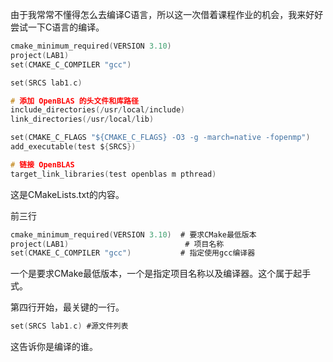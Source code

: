 由于我常常不懂得怎么去编译C语言，所以这一次借着课程作业的机会，我来好好尝试一下C语言的编译。

```c
cmake_minimum_required(VERSION 3.10)
project(LAB1)
set(CMAKE_C_COMPILER "gcc")

set(SRCS lab1.c)

# 添加 OpenBLAS 的头文件和库路径
include_directories(/usr/local/include)
link_directories(/usr/local/lib)

set(CMAKE_C_FLAGS "${CMAKE_C_FLAGS} -O3 -g -march=native -fopenmp")
add_executable(test ${SRCS})

# 链接 OpenBLAS
target_link_libraries(test openblas m pthread)
```
这是CMakeLists.txt的内容。

前三行
```c
cmake_minimum_required(VERSION 3.10)  # 要求CMake最低版本
project(LAB1)                          # 项目名称
set(CMAKE_C_COMPILER "gcc")           # 指定使用gcc编译器
```
一个是要求CMake最低版本，一个是指定项目名称以及编译器。这个属于起手式。

第四行开始，最关键的一行。
```c
set(SRCS lab1.c) #源文件列表
```
这告诉你是编译的谁。

